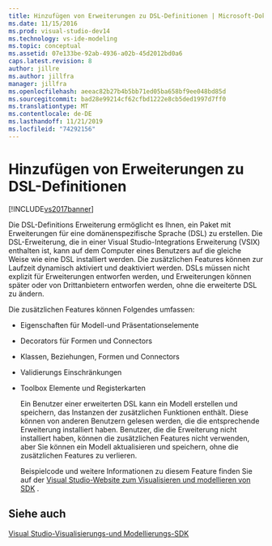 ```yaml
---
title: Hinzufügen von Erweiterungen zu DSL-Definitionen | Microsoft-Dokumentation
ms.date: 11/15/2016
ms.prod: visual-studio-dev14
ms.technology: vs-ide-modeling
ms.topic: conceptual
ms.assetid: 07e133be-92ab-4936-a02b-45d2012bd0a6
caps.latest.revision: 8
author: jillre
ms.author: jillfra
manager: jillfra
ms.openlocfilehash: aeeac82b27b4b5bb71ed05ba658bf9ee048bd85d
ms.sourcegitcommit: bad28e99214cf62cfbd1222e8cb5ded1997d7ff0
ms.translationtype: MT
ms.contentlocale: de-DE
ms.lasthandoff: 11/21/2019
ms.locfileid: "74292156"
---
```

# <a name="adding-extensions-to-dsl-definitions"></a>Hinzufügen von Erweiterungen zu DSL-Definitionen
[!INCLUDE[vs2017banner](../includes/vs2017banner.md)]

Die DSL-Definitions Erweiterung ermöglicht es Ihnen, ein Paket mit Erweiterungen für eine domänenspezifische Sprache (DSL) zu erstellen. Die DSL-Erweiterung, die in einer Visual Studio-Integrations Erweiterung (VSIX) enthalten ist, kann auf dem Computer eines Benutzers auf die gleiche Weise wie eine DSL installiert werden. Die zusätzlichen Features können zur Laufzeit dynamisch aktiviert und deaktiviert werden. DSLs müssen nicht explizit für Erweiterungen entworfen werden, und Erweiterungen können später oder von Drittanbietern entworfen werden, ohne die erweiterte DSL zu ändern.

 Die zusätzlichen Features können Folgendes umfassen:

- Eigenschaften für Modell-und Präsentationselemente

- Decorators für Formen und Connectors

- Klassen, Beziehungen, Formen und Connectors

- Validierungs Einschränkungen

- Toolbox Elemente und Registerkarten

  Ein Benutzer einer erweiterten DSL kann ein Modell erstellen und speichern, das Instanzen der zusätzlichen Funktionen enthält. Diese können von anderen Benutzern gelesen werden, die die entsprechende Erweiterung installiert haben. Benutzer, die die Erweiterung nicht installiert haben, können die zusätzlichen Features nicht verwenden, aber Sie können ein Modell aktualisieren und speichern, ohne die zusätzlichen Features zu verlieren.

  Beispielcode und weitere Informationen zu diesem Feature finden Sie auf der [Visual Studio-Website zum Visualisieren und modellieren von SDK](https://go.microsoft.com/fwlink/?LinkID=186128) .

## <a name="see-also"></a>Siehe auch
 [Visual Studio-Visualisierungs-und Modellierungs-SDK](https://go.microsoft.com/fwlink/?LinkID=186128)
